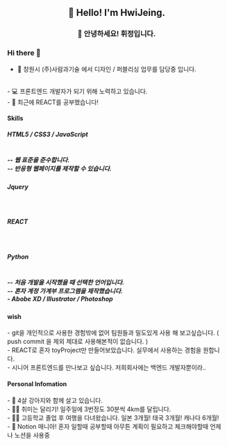 <h2 align="center">👋 Hello! I'm HwiJeing.</h2>
<h3 align="center">👋 안녕하세요! 휘정입니다.</h3>

### Hi there 👋

- 🔭 창원시 (주)사람과기술 에서 디자인 / 퍼블리싱 업무를 담당중 입니다.
<br/>
- 💻 프론트엔드 개발자가 되기 위해 노력하고 있습니다.
<br/>
- 🌱 최근에 REACT를 공부했습니다!
<br/>

<h4> Skills </h4>
<h5> HTML5 / CSS3 / JavaScript <h5>
<br/>
  -- 웹 표준을 준수합니다.
  <br/>
  -- 반응형 웹페이지를 제작할 수 있습니다.
  <br/>
<h5> Jquery <h5>
<br/>
<h5> REACT <h5>
<br/>
<h5> Python <h5>
<br/>
  -- 처음 개발을 시작했을 때 선택한 언어입니다.
  <br/>
  -- 혼자 계정 가계부 프로그램을 제작했습니다.
  <br/>
- Abobe XD / Illustrator / Photoshop 
<br/>

<h4> wish </h4>
- git을 개인적으로 사용한 경험밖에 없어 팀원들과 밀도있게 사용 해 보고싶습니다. ( push commit 을 제외 제대로 사용해본적이 없습니다. )
<br/>
- REACT로 혼자 toyProject만 만들어보았습니다. 실무에서 사용하는 경험을 원합니다.
<br/>
- 시니어 프론트엔드를 만나보고 싶습니다. 저희회사에는 백엔드 개발자뿐이라..
<br/>

<h4> Personal Infomation </h4>
- 🐶 4살 강아지와 함께 살고 있습니다.
<br/>
- 🏃‍♀️ 취미는 달리기! 일주일에 3번정도 30분씩 4km를 달립니다.
<br/>
- 👩‍🚀 고등학교 졸업 후 여행을 다녀왔습니다. 일본 3개월! 태국 3개월! 캐나다 6개월!
<br/>
- 📝 Notion 매니아! 혼자 일할때 공부할때 아무튼 계획이 필요하고 체크해야할때 언제나 노션을 사용중
<br/>
